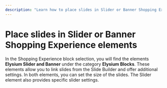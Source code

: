 ```yaml
---
description: "Learn how to place slides in Slider or Banner Shopping Experience elements and configure their settings."
---
```


# Place slides in Slider or Banner Shopping Experience elements

In the Shopping Experience block selection, you will find the elements **Elysium Slider and Banner** under the category **Elysium Blocks**. These elements allow you to link slides from the Slide Builder and offer additional settings. In both elements, you can set the size of the slides. The Slider element also provides specific slider settings.
